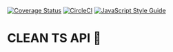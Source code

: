 [![Coverage Status](https://coveralls.io/repos/github/lenodeoliveira/clean-ts-api/badge.svg?branch=main&kill_cache=1)](https://coveralls.io/github/lenodeoliveira/clean-ts-api?branch=main) [![CircleCI](https://circleci.com/gh/lenodeoliveira/clean-ts-api/tree/main.svg?style=svg)](https://circleci.com/gh/lenodeoliveira/clean-ts-api/tree/main) [![JavaScript Style Guide](https://img.shields.io/badge/code_style-standard-brightgreen.svg)](https://standardjs.com)


# CLEAN TS API :rocket:
